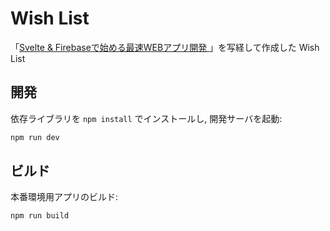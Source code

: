 # Wish List

「[Svelte & Firebaseで始める最速WEBアプリ開発
](https://zenn.dev/tikamoto/books/6ef53da3b11a54)」を写経して作成した Wish List

## 開発

依存ライブラリを `npm install` でインストールし, 開発サーバを起動:

```bash
npm run dev
```

## ビルド

本番環境用アプリのビルド:

```bash
npm run build
```
